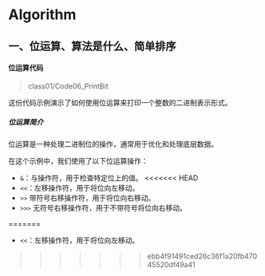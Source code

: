 # Algorithm

## 一、位运算、算法是什么、简单排序

####  位运算代码

> class01/Code06_PrintBit  

这份代码示例演示了如何使用位运算来打印一个整数的二进制表示形式。

##### 位运算简介

位运算是一种处理二进制位的操作，通常用于优化和处理底层数据。

在这个示例中，我们使用了以下位运算操作：

- `&`：与操作符，用于检查特定位上的值。 
<<<<<<< HEAD
- `<<`：左移操作符，用于将位向左移动。
- `>>` 带符号右移操作符，用于将位向右移动。
- `>>>` 无符号右移操作符，用于不带符号将位向右移动。


=======
-  `<<`：左移操作符，用于将位向左移动。
>>>>>>> ebb4f91491ced26c36f1a20fb47045520df49a41
